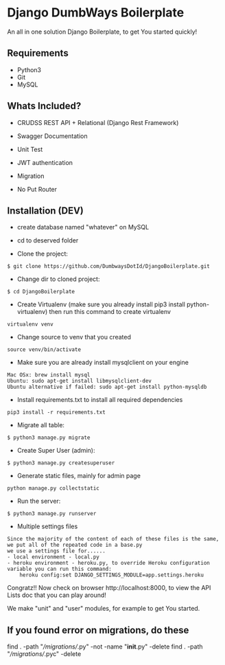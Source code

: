 # Django DumbWays Boilerplate

An all in one solution Django Boilerplate, to get You started quickly!

## Requirements

- Python3
- Git
- MySQL

## Whats Included?

- CRUDSS REST API + Relational (Django Rest Framework)

- Swagger Documentation

- Unit Test

- JWT authentication

- Migration

- No Put Router

## Installation (DEV)

- create database named "whatever" on MySQL

- cd to deserved folder

- Clone the project:
```
$ git clone https://github.com/DumbwaysDotId/DjangoBoilerplate.git
```

- Change dir to cloned project:
```
$ cd DjangoBoilerplate
```

- Create Virtualenv (make sure you already install pip3 install python-virtualenv)
then run this command to create virtualenv
```
virtualenv venv
```

- Change source to venv that you created
```
source venv/bin/activate
```

- Make sure you are already install mysqlclient on your engine
```
Mac OSx: brew install mysql
Ubuntu: sudo apt-get install libmysqlclient-dev
Ubuntu alternative if failed: sudo apt-get install python-mysqldb
```

- Install requirements.txt to install all required dependencies
```
pip3 install -r requirements.txt
```

- Migrate all table:
```
$ python3 manage.py migrate
```

- Create Super User (admin):
```
$ python3 manage.py createsuperuser
```

- Generate static files, mainly for admin page
```
python manage.py collectstatic
```

- Run the server:
```
$ python3 manage.py runserver
```

- Multiple settings files
```
Since the majority of the content of each of these files is the same,
we put all of the repeated code in a base.py
we use a settings file for......
- local environment - local.py
- heroku environment - heroku.py, to override Heroku configuration variable you can run this command:
    heroku config:set DJANGO_SETTINGS_MODULE=app.settings.heroku
```

Congratz!! Now check on browser http://localhost:8000, to view the API Lists doc that you can play around!

We make "unit" and "user" modules, for example to get You started.

## If you found error on migrations, do these

find . -path "*/migrations/*.py" -not -name "__init__.py" -delete
find . -path "*/migrations/*.pyc"  -delete

